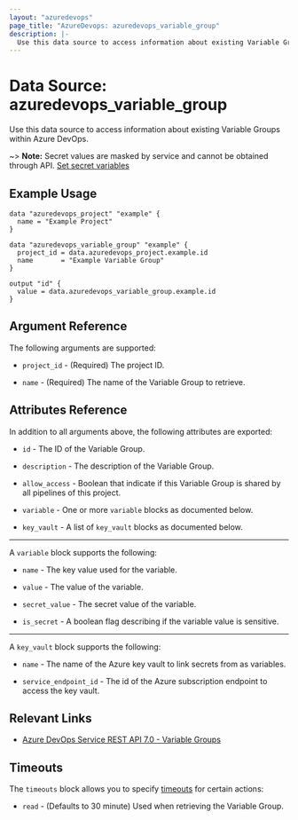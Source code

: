 ```yaml
---
layout: "azuredevops"
page_title: "AzureDevops: azuredevops_variable_group"
description: |-
  Use this data source to access information about existing Variable Groups within Azure DevOps.
---
```


# Data Source: azuredevops_variable_group

Use this data source to access information about existing Variable Groups within Azure DevOps.

~> **Note:** Secret values are masked by service and cannot be obtained through API. [Set secret variables](https://docs.microsoft.com/en-us/azure/devops/pipelines/process/variables?view=azure-devops&tabs=yaml%2Cbatch#secret-variables)

## Example Usage

```hcl
data "azuredevops_project" "example" {
  name = "Example Project"
}

data "azuredevops_variable_group" "example" {
  project_id = data.azuredevops_project.example.id
  name       = "Example Variable Group"
}

output "id" {
  value = data.azuredevops_variable_group.example.id
}
```

## Argument Reference

The following arguments are supported:

* `project_id` - (Required) The project ID.

* `name` - (Required) The name of the Variable Group to retrieve.

## Attributes Reference

In addition to all arguments above, the following attributes are exported:

* `id` - The ID of the Variable Group.

* `description` - The description of the Variable Group.

* `allow_access` - Boolean that indicate if this Variable Group is shared by all pipelines of this project.

* `variable` - One or more `variable` blocks as documented below.

* `key_vault` - A list of `key_vault` blocks as documented below.

---

A `variable` block supports the following:

* `name` - The key value used for the variable.

* `value` - The value of the variable.

* `secret_value` - The secret value of the variable.

* `is_secret` - A boolean flag describing if the variable value is sensitive.

---

A `key_vault` block supports the following:

* `name` - The name of the Azure key vault to link secrets from as variables.

* `service_endpoint_id` - The id of the Azure subscription endpoint to access the key vault.

## Relevant Links

- [Azure DevOps Service REST API 7.0 - Variable Groups](https://docs.microsoft.com/en-us/rest/api/azure/devops/distributedtask/variablegroups?view=azure-devops-rest-7.0)

## Timeouts

The `timeouts` block allows you to specify [timeouts](https://developer.hashicorp.com/terraform/language/resources/syntax#operation-timeouts) for certain actions:

* `read` - (Defaults to 30 minute) Used when retrieving the Variable Group.
